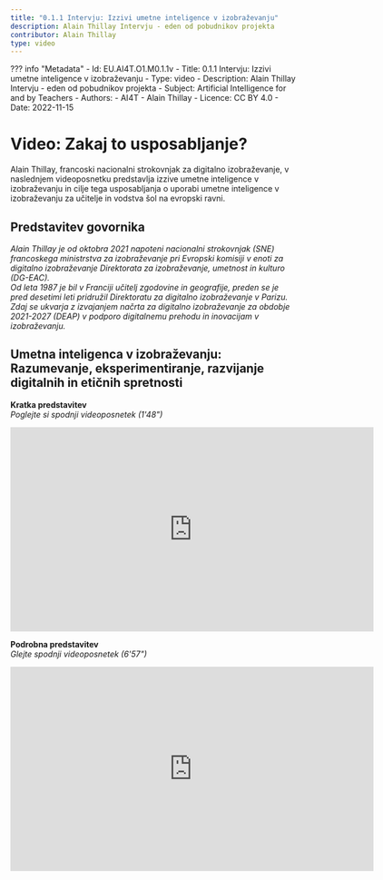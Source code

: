 ```yaml
---
title: "0.1.1 Intervju: Izzivi umetne inteligence v izobraževanju"
description: Alain Thillay Intervju - eden od pobudnikov projekta
contributor: Alain Thillay
type: video
---
```

??? info "Metadata"
    - Id: EU.AI4T.O1.M0.1.1v
    - Title: 0.1.1 Intervju: Izzivi umetne inteligence v izobraževanju
    - Type: video
    - Description: Alain Thillay Intervju - eden od pobudnikov projekta
    - Subject: Artificial Intelligence for and by Teachers
    - Authors:
        - AI4T 
        - Alain Thillay
    - Licence: CC BY 4.0
    - Date: 2022-11-15


# Video: Zakaj to usposabljanje?
Alain Thillay, francoski nacionalni strokovnjak za digitalno izobraževanje, v naslednjem videoposnetku predstavlja izzive umetne inteligence v izobraževanju in cilje tega usposabljanja o uporabi umetne inteligence v izobraževanju za učitelje in vodstva šol na evropski ravni.

## Predstavitev govornika
*Alain Thillay je od oktobra 2021 napoteni nacionalni strokovnjak (SNE) francoskega ministrstva za izobraževanje pri Evropski komisiji v enoti za digitalno izobraževanje Direktorata za izobraževanje, umetnost in kulturo (DG-EAC).*  
*Od leta 1987 je bil v Franciji učitelj zgodovine in geografije, preden se je pred desetimi leti pridružil Direktoratu za digitalno izobraževanje v Parizu.*  
*Zdaj se ukvarja z izvajanjem načrta za digitalno izobraževanje za obdobje 2021-2027 (DEAP) v podporo digitalnemu prehodu in inovacijam v izobraževanju.*

## Umetna inteligenca v izobraževanju: Razumevanje, eksperimentiranje, razvijanje digitalnih in etičnih spretnosti
**Kratka predstavitev**  
_Poglejte si spodnji videoposnetek (1'48")_

<center><iframe width="640" height="360" src="https://www.youtube.com/embed/ybYPaPxRcBo?rel=0&showinfo=0&cc_load_policy=1&hl=en&modestbranding=1" frameborder="0" allowfullscreen></iframe></center>

**Podrobna predstavitev**  
_Glejte spodnji videoposnetek (6'57")_


<center><iframe width="640" height="360" src="https://www.youtube.com/embed/NR5mUQJKx8k?rel=0&showinfo=0&cc_load_policy=1&hl=en&modestbranding=1" frameborder="0" allowfullscreen></iframe></center>
